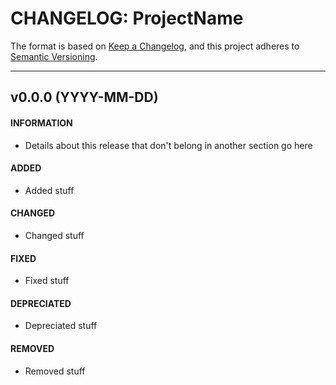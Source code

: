 # CHANGELOG: ProjectName
The format is based on [Keep a Changelog](https://keepachangelog.com/), and this project adheres to [Semantic Versioning](https://semver.org/).

***
## v0.0.0 (YYYY-MM-DD)
#### INFORMATION
* Details about this release that don't belong in another section go here
#### ADDED
* Added stuff
#### CHANGED
* Changed stuff
#### FIXED
* Fixed stuff
#### DEPRECIATED
* Depreciated stuff
#### REMOVED
* Removed stuff